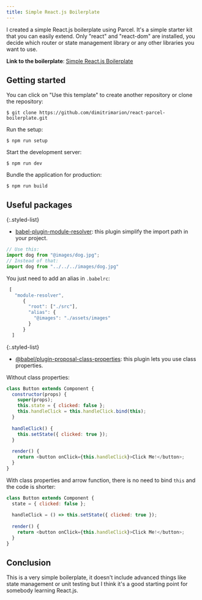 ```yaml
---
title: Simple React.js Boilerplate
---
```


I created a simple React.js boilerplate using Parcel. It's a simple starter kit that you can easily extend. Only "react" and "react-dom" are installed, you decide which router or state management library or any other libraries you want to use.

**Link to the boilerplate**: [Simple React.js Boilerplate](https://github.com/dimitrimarion/react-parcel-boilerplate)

<!--more-->

## Getting started

You can click on "Use this template" to create another repository or clone the repository:

`$ git clone https://github.com/dimitrimarion/react-parcel-boilerplate.git`

Run the setup:

`$ npm run setup`

Start the development server:

`$ npm run dev`

Bundle the application for production:

`$ npm run build`

## Useful packages

{:.styled-list}
* [babel-plugin-module-resolver](https://github.com/tleunen/babel-plugin-module-resolver): this plugin simplify the import path in your project.

```javascript
// Use this:
import dog from "@images/dog.jpg";
// Instead of that:
import dog from "../../../images/dog.jpg"
```

You just need to add an alias in `.babelrc`:
```javascript
 [
   "module-resolver",
      {
        "root": ["./src"],
        "alias": {
          "@images": "./assets/images"
        }
      }
  ]
```

{:.styled-list}
* [@babel/plugin-proposal-class-properties](https://babeljs.io/docs/en/next/babel-plugin-proposal-class-properties.html): this plugin lets you use class properties.

Without class properties:
```javascript
class Button extends Component {
  constructor(props) {
    super(props);
    this.state = { clicked: false };
    this.handleClick = this.handleClick.bind(this);
  }
  
  handleClick() {
    this.setState({ clicked: true });
  }
  
  render() {
    return <button onClick={this.handleClick}>Click Me!</button>;
  }
}
```
With class properties and arrow function, there is no need to bind `this` and the code is shorter:
```javascript
class Button extends Component {
  state = { clicked: false };
  
  handleClick = () => this.setState({ clicked: true });
  
  render() {
    return <button onClick={this.handleClick}>Click Me!</button>;
  }
}
```

## Conclusion

This is a very simple boilerplate, it doesn't include advanced things like state management or unit testing but I think it's a good starting point for somebody
learning React.js.